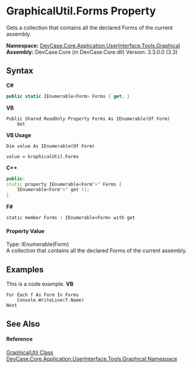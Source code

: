 # GraphicalUtil.Forms Property 
 

Gets a collection that contains all the declared Forms of the current assembly.

**Namespace:**&nbsp;<a href="N_DevCase_Core_Application_UserInterface_Tools_Graphical">DevCase.Core.Application.UserInterface.Tools.Graphical</a><br />**Assembly:**&nbsp;DevCase.Core (in DevCase.Core.dll) Version: 3.3.0.0 (3.3)

## Syntax

**C#**<br />
``` C#
public static IEnumerable<Form> Forms { get; }
```

**VB**<br />
``` VB
Public Shared ReadOnly Property Forms As IEnumerable(Of Form)
	Get
```

**VB Usage**<br />
``` VB Usage
Dim value As IEnumerable(Of Form)

value = GraphicalUtil.Forms

```

**C++**<br />
``` C++
public:
static property IEnumerable<Form^>^ Forms {
	IEnumerable<Form^>^ get ();
}
```

**F#**<br />
``` F#
static member Forms : IEnumerable<Form> with get

```


#### Property Value
Type: IEnumerable(Form)<br />A collection that contains all the declared Forms of the current assembly.

## Examples
This is a code example. 
**VB**<br />
``` VB
For Each f As Form In Forms
    Console.WriteLine(f.Name)
Next
```


## See Also


#### Reference
<a href="T_DevCase_Core_Application_UserInterface_Tools_Graphical_GraphicalUtil">GraphicalUtil Class</a><br /><a href="N_DevCase_Core_Application_UserInterface_Tools_Graphical">DevCase.Core.Application.UserInterface.Tools.Graphical Namespace</a><br />